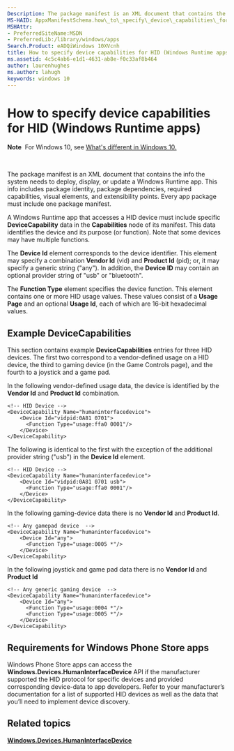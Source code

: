 ```yaml
---
Description: The package manifest is an XML document that contains the info the system needs to deploy, display, or update a Windows Runtime app.
MS-HAID: AppxManifestSchema.how\_to\_specify\_device\_capabilities\_for\_hid
MSHAttr:
- PreferredSiteName:MSDN
- PreferredLib:/library/windows/apps
Search.Product: eADQiWindows 10XVcnh
title: How to specify device capabilities for HID (Windows Runtime apps)
ms.assetid: 4c5c4ab6-e1d1-4631-ab8e-f0c33af8b464
author: laurenhughes
ms.author: lahugh
keywords: windows 10
---
```


# How to specify device capabilities for HID (Windows Runtime apps)


**Note**  For Windows 10, see [What's different in Windows 10.](uapmanifestschema/what-s-changed-in-windows-10.md)

 

The package manifest is an XML document that contains the info the system needs to deploy, display, or update a Windows Runtime app. This info includes package identity, package dependencies, required capabilities, visual elements, and extensibility points. Every app package must include one package manifest.

A Windows Runtime app that accesses a HID device must include specific **DeviceCapability** data in the **Capabilities** node of its manifest. This data identifies the device and its purpose (or function). Note that some devices may have multiple functions.

The **Device Id** element corresponds to the device identifier. This element may specify a combination **Vendor Id** (vid) and **Product Id** (pid); or, it may specify a generic string ("any"). In addition, the **Device ID** may contain an optional provider string of "usb" or "bluetooth".

The **Function Type** element specifies the device function. This element contains one or more HID usage values. These values consist of a **Usage Page** and an optional **Usage Id**, each of which are 16-bit hexadecimal values.

## Example DeviceCapabilities


This section contains example **DeviceCapabilities** entries for three HID devices. The first two correspond to a vendor-defined usage on a HID device, the third to gaming device (in the Game Controls page), and the fourth to a joystick and a game pad.

In the following vendor-defined usage data, the device is identified by the **Vendor Id** and **Product Id** combination.

``` syntax
<!-- HID Device -->
<DeviceCapability Name="humaninterfacedevice">
    <Device Id="vidpid:0A81 0701">
      <Function Type="usage:ffa0 0001"/>
    </Device>
</DeviceCapability>
```

The following is identical to the first with the exception of the additional provider string ("usb") in the **Device Id** element.

``` syntax
<!-- HID Device -->
<DeviceCapability Name="humaninterfacedevice">
    <Device Id="vidpid:0A81 0701 usb">
      <Function Type="usage:ffa0 0001"/>
    </Device>
</DeviceCapability>
```

In the following gaming-device data there is no **Vendor Id** and **Product Id**.

``` syntax
<!-- Any gamepad device  -->
<DeviceCapability Name="humaninterfacedevice">
    <Device Id="any">
      <Function Type="usage:0005 *"/>
    </Device>
</DeviceCapability>
```

In the following joystick and game pad data there is no **Vendor Id** and **Product Id**

``` syntax
<!-- Any generic gaming device  -->
<DeviceCapability Name="humaninterfacedevice">
    <Device Id="any">
      <Function Type="usage:0004 *"/>
      <Function Type="usage:0005 *"/>
    </Device>
</DeviceCapability>
```

## Requirements for Windows Phone Store apps


Windows Phone Store apps can access the **Windows.Devices.HumanInterfaceDevice** API if the manufacturer supported the HID protocol for specific devices and provided corresponding device-data to app developers. Refer to your manufacturer’s documentation for a list of supported HID devices as well as the data that you’ll need to implement device discovery.

## Related topics


[**Windows.Devices.HumanInterfaceDevice**](https://msdn.microsoft.com/library/windows/apps/dn264174)

 

 



